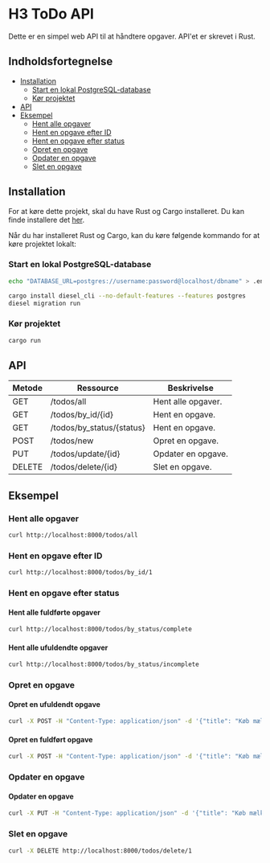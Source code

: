 # H3 ToDo API

Dette er en simpel web API til at håndtere opgaver. API'et er skrevet i Rust.

## Indholdsfortegnelse

- [Installation](#installation)
    - [Start en lokal PostgreSQL-database](#start-en-lokal-postgresql-database)
    - [Kør projektet](#kør-projektet)
- [API](#api)
- [Eksempel](#eksempel)
    - [Hent alle opgaver](#hent-alle-opgaver)
    - [Hent en opgave efter ID](#hent-en-opgave-efter-id)
    - [Hent en opgave efter status](#hent-en-opgave-efter-status)
    - [Opret en opgave](#opret-en-opgave)
    - [Opdater en opgave](#opdater-en-opgave)
    - [Slet en opgave](#slet-en-opgave)

## Installation

For at køre dette projekt, skal du have Rust og Cargo installeret. Du kan finde installere
det [her](https://rustup.rs/).

Når du har installeret Rust og Cargo, kan du køre følgende kommando for at køre projektet lokalt:

### Start en lokal PostgreSQL-database
```bash
echo "DATABASE_URL=postgres://username:password@localhost/dbname" > .env

cargo install diesel_cli --no-default-features --features postgres
diesel migration run
```

### Kør projektet
```bash
cargo run
```

## API

| Metode | Ressource                 | Beskrivelse        |
|--------|---------------------------|--------------------|
| GET    | /todos/all                | Hent alle opgaver. |
| GET    | /todos/by_id/{id}         | Hent en opgave.    |
| GET    | /todos/by_status/{status} | Hent en opgave.    |
| POST   | /todos/new                | Opret en opgave.   |
| PUT    | /todos/update/{id}        | Opdater en opgave. |
| DELETE | /todos/delete/{id}        | Slet en opgave.    |

## Eksempel

### Hent alle opgaver

```bash
curl http://localhost:8000/todos/all
```

### Hent en opgave efter ID

```bash
curl http://localhost:8000/todos/by_id/1
```

### Hent en opgave efter status

#### Hent alle fuldførte opgaver

```bash
curl http://localhost:8000/todos/by_status/complete
```

#### Hent alle ufuldendte opgaver

```bash
curl http://localhost:8000/todos/by_status/incomplete
```

### Opret en opgave

#### Opret en ufuldendt opgave

```bash
curl -X POST -H "Content-Type: application/json" -d '{"title": "Køb mælk"}' http://localhost:8000/todos/new
```

#### Opret en fuldført opgave

```bash
curl -X POST -H "Content-Type: application/json" -d '{"title": "Køb mælk", "completed": true}' http://localhost:8000/todos/new
```

### Opdater en opgave

#### Opdater en opgave

```bash
curl -X PUT -H "Content-Type: application/json" -d '{"title": "Køb mælk og brød", "completed": true}' http://localhost:8000/todos/update/1
```

### Slet en opgave

```bash
curl -X DELETE http://localhost:8000/todos/delete/1
```
